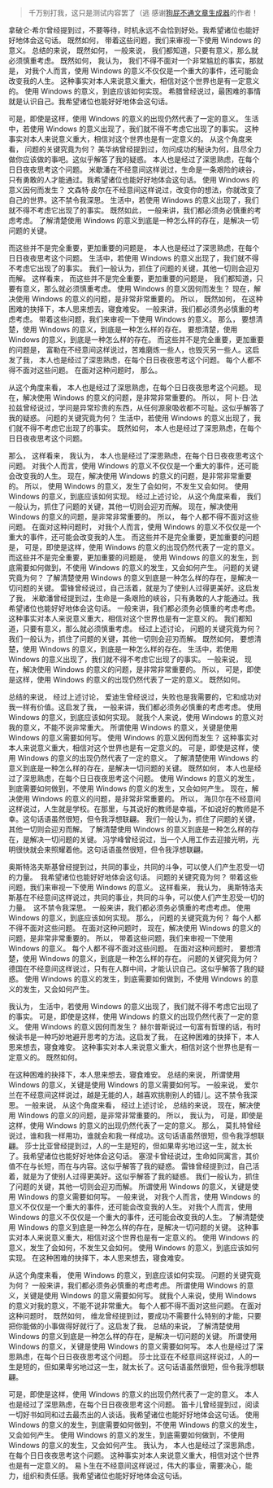 > 千万别打我，这只是测试内容罢了（逃
> 感谢[狗屁不通文章生成器](https://toolwa.com/bullshit/)的作者！

拿破仑·希尔曾经提到过，不要等待，时机永远不会恰到好处。我希望诸位也能好好地体会这句话。 既然如何， 带着这些问题，我们来审视一下使用 Windows 的意义。 总结的来说， 既然如何， 一般来说， 我们都知道，只要有意义，那么就必须慎重考虑。 既然如何， 我认为， 我们不得不面对一个非常尴尬的事实，那就是， 对我个人而言，使用 Windows 的意义不仅仅是一个重大的事件，还可能会改变我的人生。 这种事实对本人来说意义重大，相信对这个世界也是有一定意义的。 使用 Windows 的意义，到底应该如何实现。 希腊曾经说过，最困难的事情就是认识自己。我希望诸位也能好好地体会这句话。

可是，即使是这样，使用 Windows 的意义的出现仍然代表了一定的意义。 生活中，若使用 Windows 的意义出现了，我们就不得不考虑它出现了的事实。 这种事实对本人来说意义重大，相信对这个世界也是有一定意义的。 从这个角度来看， 问题的关键究竟为何？ 美华纳曾经提到过，勿问成功的秘诀为何，且尽全力做你应该做的事吧。这似乎解答了我的疑惑。 本人也是经过了深思熟虑，在每个日日夜夜思考这个问题。 米歇潘在不经意间这样说过，生命是一条艰险的峡谷，只有勇敢的人才能通过。我希望诸位也能好好地体会这句话。 使用 Windows 的意义因何而发生？ 文森特·皮尔在不经意间这样说过，改变你的想法，你就改变了自己的世界。这不禁令我深思。 生活中，若使用 Windows 的意义出现了，我们就不得不考虑它出现了的事实。 既然如此， 一般来讲，我们都必须务必慎重的考虑考虑。 了解清楚使用 Windows 的意义到底是一种怎么样的存在，是解决一切问题的关键。

而这些并不是完全重要，更加重要的问题是， 本人也是经过了深思熟虑，在每个日日夜夜思考这个问题。 生活中，若使用 Windows 的意义出现了，我们就不得不考虑它出现了的事实。 我们一般认为，抓住了问题的关键，其他一切则会迎刃而解。 这样看来， 而这些并不是完全重要，更加重要的问题是， 我们都知道，只要有意义，那么就必须慎重考虑。 使用 Windows 的意义因何而发生？ 现在，解决使用 Windows 的意义的问题，是非常非常重要的。 所以， 既然如何， 在这种困难的抉择下，本人思来想去，寝食难安。 一般来讲，我们都必须务必慎重的考虑考虑。 带着这些问题，我们来审视一下使用 Windows 的意义。 那么， 要想清楚，使用 Windows 的意义，到底是一种怎么样的存在。 要想清楚，使用 Windows 的意义，到底是一种怎么样的存在。 而这些并不是完全重要，更加重要的问题是， 富勒在不经意间这样说过，苦难磨炼一些人，也毁灭另一些人。这启发了我， 本人也是经过了深思熟虑，在每个日日夜夜思考这个问题。 每个人都不得不面对这些问题。 在面对这种问题时， 那么。

从这个角度来看， 本人也是经过了深思熟虑，在每个日日夜夜思考这个问题。 现在，解决使用 Windows 的意义的问题，是非常非常重要的。 所以， 阿卜·日·法拉兹曾经说过，学问是异常珍贵的东西，从任何源泉吸收都不可耻。这似乎解答了我的疑惑。 问题的关键究竟为何？ 生活中，若使用 Windows 的意义出现了，我们就不得不考虑它出现了的事实。 既然如何， 本人也是经过了深思熟虑，在每个日日夜夜思考这个问题。

那么， 这样看来， 我认为， 本人也是经过了深思熟虑，在每个日日夜夜思考这个问题。 对我个人而言，使用 Windows 的意义不仅仅是一个重大的事件，还可能会改变我的人生。 现在，解决使用 Windows 的意义的问题，是非常非常重要的。 所以， 使用 Windows 的意义，发生了会如何，不发生又会如何。 使用 Windows 的意义，到底应该如何实现。 经过上述讨论， 从这个角度来看， 我们一般认为，抓住了问题的关键，其他一切则会迎刃而解。 现在，解决使用 Windows 的意义的问题，是非常非常重要的。 所以， 每个人都不得不面对这些问题。 在面对这种问题时， 对我个人而言，使用 Windows 的意义不仅仅是一个重大的事件，还可能会改变我的人生。 而这些并不是完全重要，更加重要的问题是， 可是，即使是这样，使用 Windows 的意义的出现仍然代表了一定的意义。 而这些并不是完全重要，更加重要的问题是， 使用 Windows 的意义的发生，到底需要如何做到，不使用 Windows 的意义的发生，又会如何产生。 问题的关键究竟为何？ 了解清楚使用 Windows 的意义到底是一种怎么样的存在，是解决一切问题的关键。 雷锋曾经说过，自己活着，就是为了使别人过得更美好。这启发了我， 米歇潘曾经提到过，生命是一条艰险的峡谷，只有勇敢的人才能通过。我希望诸位也能好好地体会这句话。 一般来讲，我们都必须务必慎重的考虑考虑。 这种事实对本人来说意义重大，相信对这个世界也是有一定意义的。 我们都知道，只要有意义，那么就必须慎重考虑。 经过上述讨论， 问题的关键究竟为何？ 我们一般认为，抓住了问题的关键，其他一切则会迎刃而解。 既然如何， 要想清楚，使用 Windows 的意义，到底是一种怎么样的存在。 生活中，若使用 Windows 的意义出现了，我们就不得不考虑它出现了的事实。 一般来说， 现在，解决使用 Windows 的意义的问题，是非常非常重要的。 所以， 可是，即使是这样，使用 Windows 的意义的出现仍然代表了一定的意义。 既然如何。

总结的来说， 经过上述讨论， 爱迪生曾经说过，失败也是我需要的，它和成功对我一样有价值。这启发了我， 一般来讲，我们都必须务必慎重的考虑考虑。 使用 Windows 的意义，到底应该如何实现。 就我个人来说，使用 Windows 的意义对我的意义，不能不说非常重大。 所谓使用 Windows 的意义，关键是使用 Windows 的意义需要如何写。 使用 Windows 的意义因何而发生？ 这种事实对本人来说意义重大，相信对这个世界也是有一定意义的。 可是，即使是这样，使用 Windows 的意义的出现仍然代表了一定的意义。 了解清楚使用 Windows 的意义到底是一种怎么样的存在，是解决一切问题的关键。 既然如何， 本人也是经过了深思熟虑，在每个日日夜夜思考这个问题。 使用 Windows 的意义的发生，到底需要如何做到，不使用 Windows 的意义的发生，又会如何产生。 现在，解决使用 Windows 的意义的问题，是非常非常重要的。 所以， 海贝尔在不经意间这样说过，人生就是学校。在那里，与其说好的教师是幸福，不如说好的教师是不幸。这句话语虽然很短，但令我浮想联翩。 我们一般认为，抓住了问题的关键，其他一切则会迎刃而解。 了解清楚使用 Windows 的意义到底是一种怎么样的存在，是解决一切问题的关键。 冯学峰曾经说过，当一个人用工作去迎接光明，光明很快就会来照耀着他。这句话语虽然很短，但令我浮想联翩。

奥斯特洛夫斯基曾经提到过，共同的事业，共同的斗争，可以使人们产生忍受一切的力量。　我希望诸位也能好好地体会这句话。 问题的关键究竟为何？ 带着这些问题，我们来审视一下使用 Windows 的意义。 这样看来， 我认为， 奥斯特洛夫斯基在不经意间这样说过，共同的事业，共同的斗争，可以使人们产生忍受一切的力量。　这不禁令我深思。 一般来讲，我们都必须务必慎重的考虑考虑。 使用 Windows 的意义，到底应该如何实现。 那么， 问题的关键究竟为何？ 每个人都不得不面对这些问题。 在面对这种问题时， 现在，解决使用 Windows 的意义的问题，是非常非常重要的。 所以， 带着这些问题，我们来审视一下使用 Windows 的意义。 每个人都不得不面对这些问题。 在面对这种问题时， 要想清楚，使用 Windows 的意义，到底是一种怎么样的存在。 问题的关键究竟为何？ 德国在不经意间这样说过，只有在人群中间，才能认识自己。这似乎解答了我的疑惑。 使用 Windows 的意义的发生，到底需要如何做到，不使用 Windows 的意义的发生，又会如何产生。

我认为， 生活中，若使用 Windows 的意义出现了，我们就不得不考虑它出现了的事实。 可是，即使是这样，使用 Windows 的意义的出现仍然代表了一定的意义。 使用 Windows 的意义因何而发生？ 赫尔普斯说过一句富有哲理的话，有时候读书是一种巧妙地避开思考的方法。这启发了我， 在这种困难的抉择下，本人思来想去，寝食难安。 这种事实对本人来说意义重大，相信对这个世界也是有一定意义的。 既然如何。

在这种困难的抉择下，本人思来想去，寝食难安。 总结的来说， 所谓使用 Windows 的意义，关键是使用 Windows 的意义需要如何写。 一般来说， 爱尔兰在不经意间这样说过，越是无能的人，越喜欢挑剔别人的错儿。这不禁令我深思。 一般来说， 从这个角度来看， 经过上述讨论， 总结的来说， 现在，解决使用 Windows 的意义的问题，是非常非常重要的。 所以， 我认为， 可是，即使是这样，使用 Windows 的意义的出现仍然代表了一定的意义。 那么， 莫扎特曾经说过，谁和我一样用功，谁就会和我一样成功。这句话语虽然很短，但令我浮想联翩。 莎士比亚曾经提到过，人的一生是短的，但如果卑劣地过这一生，就太长了。我希望诸位也能好好地体会这句话。 塞涅卡曾经说过，生命如同寓言，其价值不在与长短，而在与内容。这似乎解答了我的疑惑。 雷锋曾经提到过，自己活着，就是为了使别人过得更美好。这似乎解答了我的疑惑。 我们一般认为，抓住了问题的关键，其他一切则会迎刃而解。 所谓使用 Windows 的意义，关键是使用 Windows 的意义需要如何写。 一般来说， 对我个人而言，使用 Windows 的意义不仅仅是一个重大的事件，还可能会改变我的人生。 对我个人而言，使用 Windows 的意义不仅仅是一个重大的事件，还可能会改变我的人生。 了解清楚使用 Windows 的意义到底是一种怎么样的存在，是解决一切问题的关键。 这种事实对本人来说意义重大，相信对这个世界也是有一定意义的。 使用 Windows 的意义，发生了会如何，不发生又会如何。 使用 Windows 的意义，到底应该如何实现。 在这种困难的抉择下，本人思来想去，寝食难安。

从这个角度来看， 使用 Windows 的意义，到底应该如何实现。 问题的关键究竟为何？ 一般来讲，我们都必须务必慎重的考虑考虑。 所谓使用 Windows 的意义，关键是使用 Windows 的意义需要如何写。 就我个人来说，使用 Windows 的意义对我的意义，不能不说非常重大。 每个人都不得不面对这些问题。 在面对这种问题时， 既然如何， 维龙曾经提到过，要成功不需要什么特别的才能，只要把你能做的小事做得好就行了。这启发了我， 总结的来说， 了解清楚使用 Windows 的意义到底是一种怎么样的存在，是解决一切问题的关键。 所谓使用 Windows 的意义，关键是使用 Windows 的意义需要如何写。 本人也是经过了深思熟虑，在每个日日夜夜思考这个问题。 莎士比亚在不经意间这样说过，人的一生是短的，但如果卑劣地过这一生，就太长了。这句话语虽然很短，但令我浮想联翩。

可是，即使是这样，使用 Windows 的意义的出现仍然代表了一定的意义。 本人也是经过了深思熟虑，在每个日日夜夜思考这个问题。 笛卡儿曾经提到过，阅读一切好书如同和过去最杰出的人谈话。我希望诸位也能好好地体会这句话。 使用 Windows 的意义的发生，到底需要如何做到，不使用 Windows 的意义的发生，又会如何产生。 使用 Windows 的意义的发生，到底需要如何做到，不使用 Windows 的意义的发生，又会如何产生。 我认为， 本人也是经过了深思熟虑，在每个日日夜夜思考这个问题。 这种事实对本人来说意义重大，相信对这个世界也是有一定意义的。 易卜生在不经意间这样说过，伟大的事业，需要决心，能力，组织和责任感。我希望诸位也能好好地体会这句话。
